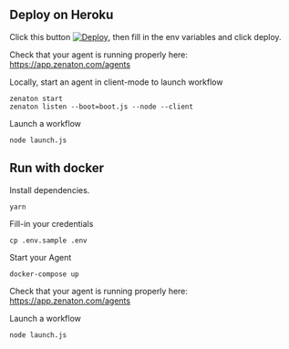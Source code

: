 ## Deploy on Heroku

Click this button [![Deploy](https://www.herokucdn.com/deploy/button.svg)](https://heroku.com/deploy), then fill in the env variables and click deploy.

Check that your agent is running properly here: https://app.zenaton.com/agents

Locally, start an agent in client-mode to launch workflow

```
zenaton start
zenaton listen --boot=boot.js --node --client
```

Launch a workflow
```
node launch.js
```



## Run with docker

Install dependencies.
```
yarn
```

Fill-in your credentials
```
cp .env.sample .env
```

Start your Agent
```
docker-compose up
```

Check that your agent is running properly here: https://app.zenaton.com/agents

Launch a workflow
```
node launch.js
```
